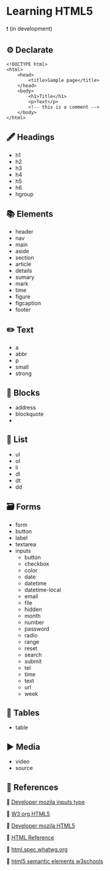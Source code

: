 # Learning HTML5
❗️ (in development)

## ⚙️ Declarate
```
<!DOCTYPE html>
<html>
    <head>
        <title>Sample page</title>
    </head>
    <body>
        <h1>Title</h1>
        <p>Text</p>
        <!-- this is a comment -->
    </body>
</html>
```

## 🖋 Headings
* h1
* h2
* h3
* h4
* h5
* h6
* hgroup

## 📚 Elements
* header
* nav
* main
* aside
* section
* article
* details
* sumary
* mark
* time
* figure
* figcaption
* footer

## ✏️ Text
* a
* abbr
* p
* small
* strong

## 🔵 Blocks
* address
* blockquote
*

## 📝 List
* ul
* ol
* li
* dl
* dt
* dd

## 🗃 Forms
* form
* button
* label
* textarea
* inputs
    - button
    - checkbox
    - color
    - date
    - datetime
    - datetime-local
    - email
    - file
    - hidden
    - month
    - number
    - password
    - radio
    - range
    - reset
    - search
    - submit
    - tel
    - time
    - text
    - url
    - week
    

## 📜 Tables
* table

## ▶️ Media
* video
* source

## 📌 References
📎 [Developer mozila inputs type](https://developer.mozilla.org/es/docs/Web/HTML/Elemento/input)

📎 [W3 org HTML5](https://www.w3.org/TR/html5/)

📎 [Developer mozila HTML5](https://developer.mozilla.org/es/docs/HTML/HTML5)

📎 [HTML Reference](http://htmlreference.io/)

📎 [html.spec.whatwg.org](https://html.spec.whatwg.org/multipage/dom.html)

📎 [html5 semantic elements w3schools](https://www.w3schools.com/html/html5_semantic_elements.asp)
